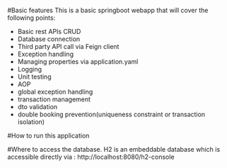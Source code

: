 #Basic features 
This is a basic springboot webapp that will cover the following points:
* Basic rest APIs CRUD 
* Database connection
* Third party API call via Feign client 
* Exception handling
* Managing properties via application.yaml
* Logging
* Unit testing
* AOP 
* global exception handling 
* transaction management 
* dto validation 
* double booking prevention(uniqueness constraint or transaction isolation)


#How to run this application 


#Where to access the database. 
H2 is an embeddable database which is accessible directly via : 
http://localhost:8080/h2-console
